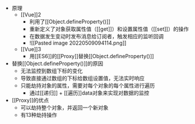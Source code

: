 - 原理
	- [[Vue]]2
		- 利用了[[Object.defineProperty()]]
		- 重新定义了对象获取属性值（[[get]]）和设置属性值（[[set]]）的操作
		- 在数据发生变动时发布消息给订阅者，触发相应的监听回调
		- ![[Pasted image 20220509094114.png]]
	- [[Vue]]3
		- 用[[ES6]]的[[Proxy]]替换[[Object.defineProperty()]]
- 替换[[Object.defineProperty()]]的原因
	- 无法监控到数组下标的变化
	- 导致直接通过数组的下标给数组设置值，无法实时响应
	- 只能劫持对象的属性，需要对每个对象的每个属性进行遍历
		- 通过[[递归]] + [[遍历]]data对象来实现对数据的监控
- [[Proxy]]的优点
	- 可以劫持整个对象，并返回一个新对象
	- 有13种劫持操作